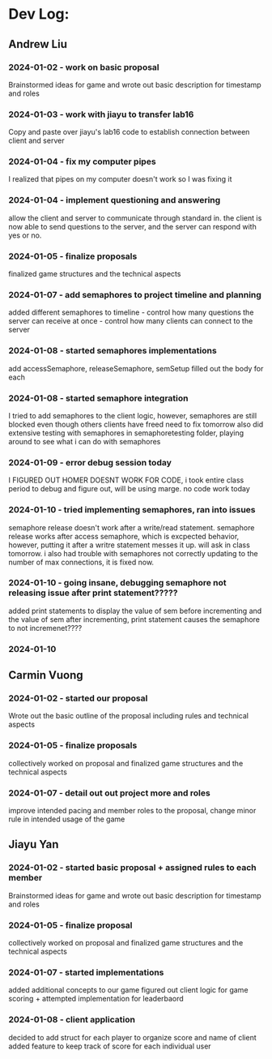 # Dev Log:

## Andrew Liu

### 2024-01-02 - work on basic proposal
Brainstormed ideas for game and wrote out basic description for timestamp and roles

### 2024-01-03 - work with jiayu to transfer lab16
Copy and paste over jiayu's lab16 code to establish connection between client and server

### 2024-01-04 - fix my computer pipes
I realized that pipes on my computer doesn't work so I was fixing it

### 2024-01-04 - implement questioning and answering
allow the client and server to communicate through standard in. the client is now able to send questions to the server, and the server can respond with yes or no.

### 2024-01-05 - finalize proposals
finalized game structures and the technical aspects

### 2024-01-07 - add semaphores to project timeline and planning
added different semaphores to timeline
    - control how many questions the server can receive at once
    - control how many clients can connect to the server

### 2024-01-08 - started semaphores implementations
add accessSemaphore, releaseSemaphore, semSetup
filled out the body for each 

### 2024-01-08 - started semaphore integration
I tried to add semaphores to the client logic, however, semaphores are still blocked even though others clients have freed
need to fix tomorrow
also did extensive testing with semaphores in semaphoretesting folder, playing around to see what i can do with semaphores

### 2024-01-09 - error debug session today
I FIGURED OUT HOMER DOESNT WORK FOR CODE, i took entire class period to debug and figure out, will be using marge. no code work today

### 2024-01-10 - tried implementing semaphores, ran into issues
semaphore release doesn't work after a write/read statement. semaphore release works after access semaphore, which is excpected behavior, however, putting it after a writre statement messes it up. will ask in class tomorrow. i also had trouble with semaphores not correctly updating to the number of max connections, it is fixed now.

### 2024-01-10 - going insane, debugging semaphore not releasing issue after print statement?????

added print statements to display the value of sem before incrementing and the value of sem after incrementing, print statement causes the semaphore to not incremenet????

### 2024-01-10

## Carmin Vuong

### 2024-01-02 - started our proposal
Wrote out the basic outline of the proposal including rules and technical aspects

### 2024-01-05 - finalize proposals
collectively worked on proposal and finalized game structures and the technical aspects

### 2024-01-07 - detail out out project more and roles
improve intended pacing and member roles to the proposal, change minor rule in intended usage of the game

## Jiayu Yan

### 2024-01-02 - started basic proposal + assigned rules to each member
Brainstormed ideas for game and wrote out basic description for timestamp and roles

### 2024-01-05 - finalize proposal
collectively worked on proposal and finalized game structures and the technical aspects

### 2024-01-07 - started implementations
added additional concepts to our game
figured out client logic for game scoring + attempted implementation for leaderbaord

### 2024-01-08 - client application
decided to add struct for each player to organize score and name of client
added feature to keep track of score for each individual user
